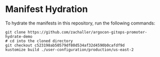 # Manifest Hydration

To hydrate the manifests in this repository, run the following commands:

```shell
git clone https://github.com/zachaller/argocon-gitops-promoter-hydrate-demo
# cd into the cloned directory
git checkout c523198ab50579df80d534af32d4590b0cafdf9d
kustomize build ./user-configuration/production/us-east-2
```
